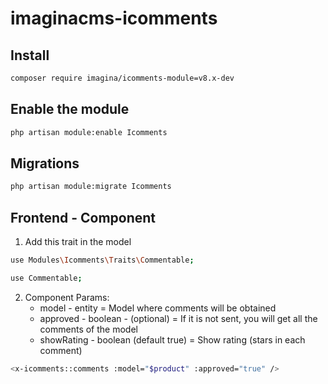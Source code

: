 # imaginacms-icomments

## Install
```bash
composer require imagina/icomments-module=v8.x-dev
```

## Enable the module
```bash
php artisan module:enable Icomments
```

## Migrations
```bash
php artisan module:migrate Icomments
```

## Frontend - Component

1. Add this trait in the model
```bash
use Modules\Icomments\Traits\Commentable;
```
```bash
use Commentable;
```

2. Component Params:
	- model - entity = Model where comments will be obtained
	- approved - boolean - (optional) = If it is not sent, you will get all the comments of the model
	- showRating - boolean (default true) = Show rating (stars in each comment)
	
```bash
<x-icomments::comments :model="$product" :approved="true" />
```
